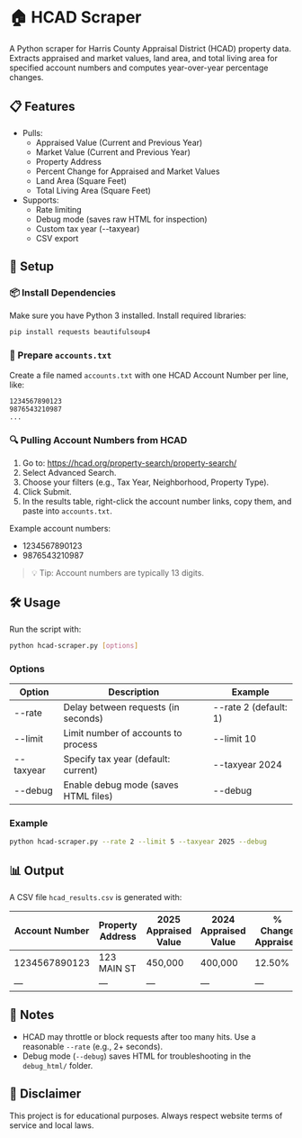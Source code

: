 # 🏠 HCAD Scraper

A Python scraper for Harris County Appraisal District (HCAD) property data. Extracts appraised and market values, land area, and total living area for specified account numbers and computes year-over-year percentage changes.

## 📋 Features

* Pulls:
  * Appraised Value (Current and Previous Year)
  * Market Value (Current and Previous Year)
  * Property Address
  * Percent Change for Appraised and Market Values
  * Land Area (Square Feet)
  * Total Living Area (Square Feet)
* Supports:
  * Rate limiting
  * Debug mode (saves raw HTML for inspection)
  * Custom tax year (--taxyear)
  * CSV export

## 🚀 Setup

### 📦 Install Dependencies

Make sure you have Python 3 installed. Install required libraries:

```bash
pip install requests beautifulsoup4
```

### 📝 Prepare `accounts.txt`

Create a file named `accounts.txt` with one HCAD Account Number per line, like:

```python-repl
1234567890123
9876543210987
...
```

### 🔍 Pulling Account Numbers from HCAD

1. Go to: https://hcad.org/property-search/property-search/
2. Select Advanced Search.
3. Choose your filters (e.g., Tax Year, Neighborhood, Property Type).
4. Click Submit.
5. In the results table, right-click the account number links, copy them, and paste into `accounts.txt`.

Example account numbers:
* 1234567890123
* 9876543210987

> 💡 Tip: Account numbers are typically 13 digits.

## 🛠️ Usage

Run the script with:

```bash
python hcad-scraper.py [options]
```

### Options

| Option | Description | Example |
|--------|-------------|---------|
| --rate | Delay between requests (in seconds) | --rate 2 (default: 1) |
| --limit | Limit number of accounts to process | --limit 10 |
| --taxyear | Specify tax year (default: current) | --taxyear 2024 |
| --debug | Enable debug mode (saves HTML files) | --debug |

### Example

```bash
python hcad-scraper.py --rate 2 --limit 5 --taxyear 2025 --debug
```

## 📊 Output

A CSV file `hcad_results.csv` is generated with:

| Account Number | Property Address | 2025 Appraised Value | 2024 Appraised Value | % Change Appraised | 2025 Market Value | 2024 Market Value | % Change Market | Land Area | Total Living Area |
|----------------|------------------|----------------------|----------------------|--------------------|-------------------|-------------------|-----------------|-----------|-------------------|
| 1234567890123 | 123 MAIN ST | 450,000 | 400,000 | 12.50% | 450,000 | 400,000 | 12.50% | 7500 | 2500 |
| — | — | — | — | — | — | — | — | — | — |

## 🔧 Notes

* HCAD may throttle or block requests after too many hits. Use a reasonable `--rate` (e.g., 2+ seconds).
* Debug mode (`--debug`) saves HTML for troubleshooting in the `debug_html/` folder.

## 📜 Disclaimer

This project is for educational purposes. Always respect website terms of service and local laws.
